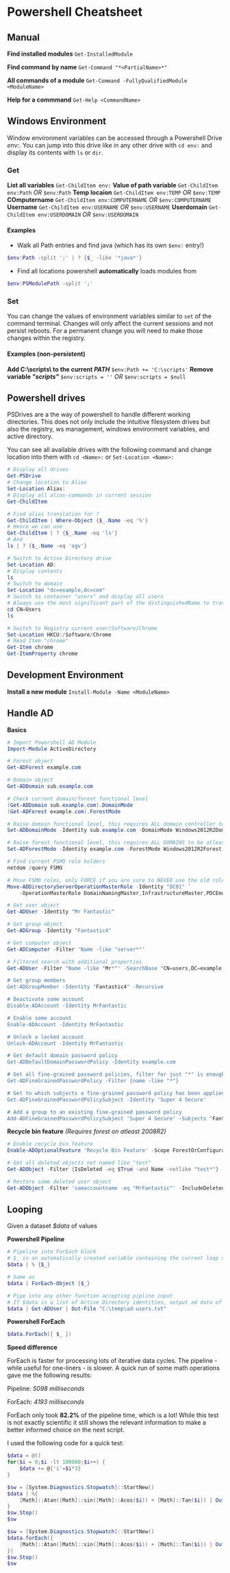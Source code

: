 # Powershell Cheatsheet

## Manual
**Find installed modules** `Get-InstalledModule`

**Find command by name** `Get-Command "*<PartialName>*"`

**All commands of a module** `Get-Command -FullyQualifiedModule <ModuleName>`

**Help for a commmand** `Get-Help <CommandName>`

## Windows Environment
Window environment variables can be accessed through a Powershell Drive _env:_. You can jump into this drive like in any other drive with `cd env:` and display its contents with `ls` or `dir`.

### Get
**List all variables** `Get-ChildItem env:`
**Value of path variable** `Get-ChildItem env:Path` _OR_ `$env:Path`
**Temp locaion** `Get-ChildItem env:TEMP` _OR_ `$env:TEMP`
**COmputername** `Get-ChildItem env:COMPUTERNAME` _OR_ `$env:COMPUTERNAME`
**Username** `Get-ChildItem env:USERNAME` _OR_ `$env:USERNAME`
**Userdomain** `Get-ChildItem env:USERDOMAIN` _OR_ `$env:USERDOMAIN`

#### Examples
* Walk all Path entries and find java (which has its own `$env:` entry!)
```powershell
$env:Path -split ';' | ? {$_ -like '*java*'}
```

* Find all locations powershell **automatically** loads modules from
```powershell
$env:PSModulePath -split ';'
```

### Set
You can change the values of environment variables similar to `set` of the command terminal. Changes will only affect the current sessions and not persist reboots. For a permanent change you will need to make those changes within the registry.

#### Examples (non-persistent)
**Add C:\scripts\ to the current _PATH_** `$env:Path += 'C:\scripts'`
**Remove variable _"scripts"_** `$env:scripts = ''` _OR_ `$env:scripts = $null`

## Powershell drives
PSDrives are a the way of powershell to handle different working directories. This does not only include the intuitive filesystem drives but also the registry, ws management, windows environment variables, and active directory.

You can see all available drives with the following command and change location into them with `cd <Name>:` or `Set-Location <Name>:`
```powershell
# Display all drives
Get-PSDrive
# Change location to Alias
Set-Location Alias:
# Display all alias-commands in current session
Get-ChildItem

# Find alias translation for ?
Get-ChildItem | Where-Object {$_.Name -eq '%'}
# Hence we can use
Get-ChildItem | ? {$_.Name -eq 'ls'}
# And
ls | ? {$_.Name -eq 'ogv'}

# Switch to Active Directory drive
Set-Location AD:
# Display contents
ls
# Switch to domain
Set-Location "dc=example,dc=com"
# Switch to container "users" and display all users
# Always use the most significant part of the distinguishedName to traverse
cd CN=Users
ls

# Switch to Registry current user/Software/Chrome
Set-Location HKCU:/Software/Chrome
# Read Item "chrome"
Get-Item chrome
Get-ItemProperty chrome
```
## Development Environment
**Install a new module** `Install-Module -Name <ModuleName>`

## Handle AD
**Basics**
```powershell
# Import Powershell AD Module
Import-Module ActiveDirectory

# Forest object
Get-ADForest example.com

# Domain object
Get-ADDomain sub.example.com

# Check current domain/forest functional level
(Get-ADDomain sub.example.com).DomainMode
(Get-ADForest example.com).ForestMode

# Raise domain functional level, this requires ALL domain controller to be atleast at that version
Set-ADDomainMode -Identity sub.example.com -DomainMode Windows2012R2Domain

# Raise forest functional level, this requires ALL DOMAINS to be atleast at that version
Set-ADForestMode -Identity example.com -ForestMode Windows2012R2Forest

# Find current FSMO role holders
netdom /query FSMO

# Move FSMO roles, only FORCE if you are sure to NEVER use the old role holder EVER AGAIN. EVER!
Move-ADDirectoryServerOperationMasterRole -Identity "DC01" `
    -OperationMasterRole DomainNamingMaster,InfrastructureMaster,PDCEmulator,RIDMaster,SchemaMaster

# Get user object
Get-ADUser -Identity "Mr Fantastic"

# Get group object
Get-ADGroup -Identity "Fantastic4"

# Get computer object
Get-ADComputer -Filter 'Name -like "server*"'

# Filtered search with additional properties
Get-ADUser -Filter "Name -like "Mr*"' -SearchBase "CN=users,DC=example,DC=com" -Properties Description

# Get group members
Get-ADGroupMember -Identity "Fantastic4" -Recursive

# Deactivate some account
Disable-ADAccount -Identity MrFantastic

# Enable some account
Enable-ADAccount -Identity MrFantastic

# Unlock a locked account
Unlock-ADAccount -Identity MrFantastic

# Get default domain password policy
Get-ADDefaultDomainPasswordPolicy -Identity example.com

# Get all fine-grained password policies, filter for just "*" is enough
Get-ADFineGrainedPasswordPolicy -Filter {name -like "*"}

# Get to which subjects a fine-grained password policy has been applied to
Get-ADFineGrainedPasswordPolicySubject -Identity 'Super 4 Secure'

# Add a group to an existing fine-grained password policy
Add-ADFineGrainedPasswordPolicySubject 'Super 4 Secure' -Subjects "Fantastic4"
```
**Recycle bin feature** _(Requires forest on atleast 2008R2)_
```powershell
# Enable recycle bin feature
Enable-ADOptionalFeature 'Recycle Bin Feature' -Scope ForestOrConfigurationSet -Target 'example.com'

# Get all deleted objects not named like "test"
Get-ADObject -Filter {IsDeleted -eq $True -and Name -notlike "test*"} -IncludeDeletedObjects

# Restore some deleted user object
Get-ADObject -Filter 'samaccountname -eq "MrFantastic"' -IncludeDeletedObjects | Restore-ADObject
```
## Looping
Given a dataset _$data_ of values

**Powershell Pipeline**
```powershell
# Pipeline into ForEach block
# $_ is an automatically created variable containing the current loop object 
$data | % {$_}

# Same as
$data | ForEach-Object {$_}

# Pipe into any other function accepting pipline input
# If $data is a list of Active Directory identities, output ad data of users into a file
$data | Get-ADUser | Out-File "C:\temp\ad-users.txt"
```

**Powershell ForEach**
```powershell
$data.ForEach({ $_ })
```

**Speed difference**

ForEach is faster for processing lots of iterative data cycles. The pipeline - while useful for one-liners - is slower. A quick run of some math operations gave me the following results:

Pipeline: _5098 milliseconds_

ForEach:  _4193 milliseconds_

ForEach only took **82.2%** of the pipeline time, which is a lot! While this test is not exactly scientific it still shows the relevant information to make a better informed choice on the next script.

I used the following code for a quick test:
```powershell
$data = @()
for($i = 0;$i -lt 100000;$i++) {
    $data += @{'i'=$i*3}
}

$sw = [System.Diagnostics.Stopwatch]::StartNew()
$data | %{
    [Math]::Atan([Math]::sin([Math]::Acos($i)) + [Math]::Tan($i)) | Out-Null
}
$sw.Stop()
$sw

$sw = [System.Diagnostics.Stopwatch]::StartNew()
$data.forEach({
    [Math]::Atan([Math]::sin([Math]::Acos($i)) + [Math]::Tan($i)) | Out-Null
})
$sw.Stop()
$sw
```
